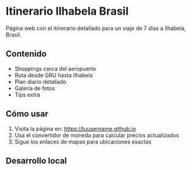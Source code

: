 # Itinerario Ilhabela Brasil

Página web con el itinerario detallado para un viaje de 7 días a Ilhabela, Brasil.

## Contenido

- Shoppings cerca del aeropuerto
- Ruta desde GRU hasta Ilhabela
- Plan diario detallado
- Galería de fotos
- Tips extra

## Cómo usar

1. Visita la página en: https://tuusername.github.io
2. Usa el convertidor de moneda para calcular precios actualizados
3. Sigue los enlaces de mapas para ubicaciones exactas

## Desarrollo local

